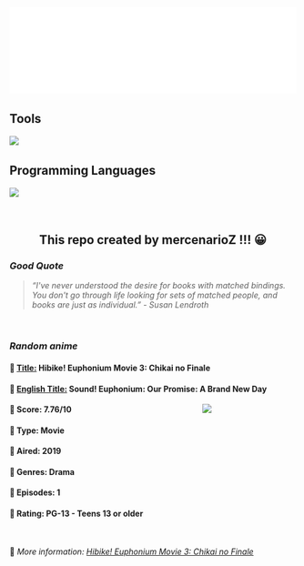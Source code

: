 
<img src="svg/nai.svg" />

<p>
  <h2>Tools</h2>
  <a href="https://skillicons.dev">
    <img src="https://skillicons.dev/icons?i=git,bash,vim,ubuntu,tensorflow,pytorch,docker,raspberrypi" />
  </a>

  <br />

  <h2>Programming Languages</h2>

  <a href="https://skillicons.dev">
    <img src="https://skillicons.dev/icons?i=python,c,cpp" />
  </a>
</p>

<br />

<h2 align="center">This repo created by mercenarioZ !!! 😀</h2>
<h3><i>Good Quote</i></h3>

<blockquote>
<i>
“I've never understood the desire for books with matched bindings. You don't go through life looking for sets of matched people, and books are just as individual.” - Susan Lendroth
</i>
</blockquote>

<br />

<h3><i>Random anime</i></h3>

<h4>
  <strong>🥭 <u>Title:</u></strong> Hibike! Euphonium Movie 3: Chikai no Finale
</h4>

<h4>🌿 <u>English Title:</u> Sound! Euphonium: Our Promise: A Brand New Day</h4>

<img align="right" width="165" src=https://cdn.myanimelist.net/images/anime/1141/102223.jpg />

<h4>🌱 Score: 7.76/10</h4>

<h4>🌲 Type: Movie</h4>

<h4>🌴 Aired: 2019</h4>

<h4>🌵 Genres: Drama</h4>

<h4>🥑 Episodes: 1</h4>

<h4>🍏 Rating: PG-13 - Teens 13 or older</h4>

<br />

🍂 *More information: [Hibike! Euphonium Movie 3: Chikai no Finale](https://myanimelist.net/anime/35678/Hibike_Euphonium_Movie_3__Chikai_no_Finale)*
    
